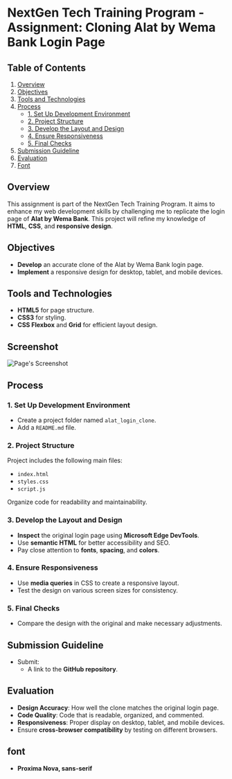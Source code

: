 # NextGen Tech Training Program - Assignment: Cloning Alat by Wema Bank Login Page

## Table of Contents

1. [Overview](#overview)
2. [Objectives](#objectives)
3. [Tools and Technologies](#tools-and-technologies)
4. [Process](#process)
   - [1. Set Up Development Environment](#1-set-up-development-environment)
   - [2. Project Structure](#2-project-structure)
   - [3. Develop the Layout and Design](#3-develop-the-layout-and-design)
   - [4. Ensure Responsiveness](#4-ensure-responsiveness)
   - [5. Final Checks](#5-final-checks)
5. [Submission Guideline](#submission-guideline)
6. [Evaluation](#evaluation)
7. [Font](#font)

## Overview

This assignment is part of the NextGen Tech Training Program. It aims to enhance my web development skills by challenging me to replicate the login page of **Alat by Wema Bank**. This project will refine my knowledge of **HTML**, **CSS**, and **responsive design**.

## Objectives

- **Develop** an accurate clone of the Alat by Wema Bank login page.
- **Implement** a responsive design for desktop, tablet, and mobile devices.

## Tools and Technologies

- **HTML5** for page structure.
- **CSS3** for styling.
- **CSS Flexbox** and **Grid** for efficient layout design.

## Screenshot

![Page's Screenshot](./)

## Process

### 1. Set Up Development Environment

- Create a project folder named `alat_login_clone`.
- Add a `README.md` file.

### 2. Project Structure

Project includes the following main files:

- `index.html`
- `styles.css`
- `script.js`

Organize code for readability and maintainability.

### 3. Develop the Layout and Design

- **Inspect** the original login page using **Microsoft Edge DevTools**.
- Use **semantic HTML** for better accessibility and SEO.
- Pay close attention to **fonts**, **spacing**, and **colors**.

### 4. Ensure Responsiveness

- Use **media queries** in CSS to create a responsive layout.
- Test the design on various screen sizes for consistency.

### 5. Final Checks

- Compare the design with the original and make necessary adjustments.

## Submission Guideline

- Submit:
  - A link to the **GitHub repository**.

## Evaluation

- **Design Accuracy**: How well the clone matches the original login page.
- **Code Quality**: Code that is readable, organized, and commented.
- **Responsiveness**: Proper display on desktop, tablet, and mobile devices.
- Ensure **cross-browser compatibility** by testing on different browsers.

## font

- **Proxima Nova, sans-serif**

<!-- 
# create a new repository on the command line

-- echo "# fwc_download_link" >> README.md
-- git init
-- git add README.md
-- git commit -m "first commit"
-- git branch -M main
-- git remote add origin **<https://github.com/awoyemipatrick/fwc_download_link.git>**
-- git push -u origin main

## Change the branch name from master to main on the command line

-- git branch -m master main

## push an existing repository from the command line

-- git remote add origin **<https://github.com/awoyemipatrick/fwc_download_link.git>**
-- git branch -M main
-- git push -u origin main -->

